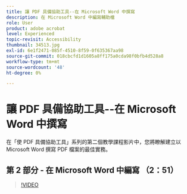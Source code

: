 ```yaml
---
title: 讓 PDF 具備協助工具--在 Microsoft Word 中撰寫
description: 在 Microsoft Word 中編寫輔助檔
role: User
product: adobe acrobat
level: Experienced
topic-revisit: Accessibility
thumbnail: 34513.jpg
exl-id: 6e1f2471-085f-4510-8f59-0f635367aa98
source-git-commit: 018cbcfd1d1605a8ff175a0cda98f0bfb4d528a8
workflow-type: tm+mt
source-wordcount: '48'
ht-degree: 0%

---
```


# 讓 PDF 具備協助工具--在 Microsoft Word 中撰寫

在「使 PDF 具備協助工具」系列的第二個教學課程影片中，您將瞭解建立以 Microsoft Word 撰寫 PDF 檔案的最佳實務。

## 第 2 部分 - 在 Microsoft Word 中編寫 （2：51）

>[!VIDEO](https://video.tv.adobe.com/v/34513)
